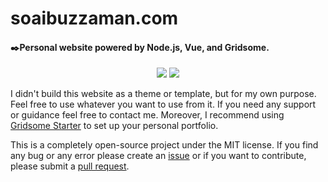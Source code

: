 # soaibuzzaman.com

####  ✒️Personal website powered by Node.js, Vue, and Gridsome.

<p align="center">
    <a href="https://app.netlify.com/sites/soaibuzzaman/deploys"><img src="https://api.netlify.com/api/v1/badges/ae857eb0-3f2d-4b99-8226-4db37ec619ad/deploy-status"></a>
    <a href="https://opensource.org/licenses/MIT"><img src="https://img.shields.io/badge/License-MIT-green.svg"></a>
</p>

I didn't build this website as a theme or template, but for my own purpose. Feel free to use whatever you want to use from it. If you need any support or guidance feel free to contact me. Moreover, I recommend using [Gridsome Starter](https://gridsome.org/starters/) to set up your personal portfolio.

This is a completely open-source project under the MIT license. If you find any bug or any error please create an [issue](https://github.com/soaibsafi/soaibuzzaman.com/issues) or if you want to contribute, please submit a [pull request](https://github.com/soaibsafi/soaibuzzaman.com/pulls).

